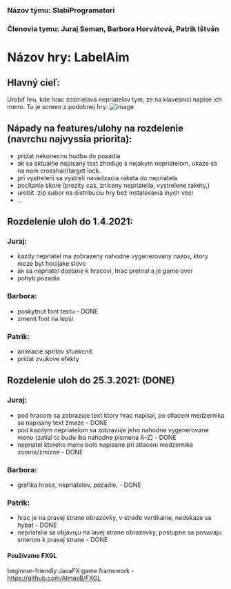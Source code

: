 ### Názov týmu: SlabiProgramatori
### Členovia tymu: Juraj Seman, Barbora Horvátová, Patrik Ištván
# Názov hry: LabelAim
## Hlavný cieľ:
Urobiť hru, kde hrac zostrielava nepriatelov tym, ze na klavesnici napise ich meno.
Tu je screen z podobnej hry: ![image](https://user-images.githubusercontent.com/42540086/110616730-2e30ea80-8195-11eb-9cdb-c523b327122c.png)
## Nápady na features/ulohy na rozdelenie (navrchu najvyssia priorita):
- pridat nekonecnu hudbu do pozadia
- ak sa aktualne napisany text zhoduje s nejakym nepriatelom, ukaze sa na nom crosshair/target lock. 
- pri vystreleni sa vystreli navadzacia raketa do nepriatela
- pocitanie skore (prezity cas, zniceny nepriatelia, vystrelene rakety,)
- urobit .zip subor na distribuciu hry bez instalovania inych veci
- ...

## Rozdelenie uloh do 1.4.2021:
### Juraj:
- kazdy nepriatel ma zobrazeny nahodne vygenerovany nazov, ktory moze byt hocijake slovo
- ak sa nepriatel dostane k hracovi, hrac prehral a je game over
- pohyb pozadia
### Barbora:
- poskytnut font textu - DONE
- zmenit font na lepsi
### Patrik: 
- animacie spritov sfunkcnit
- pridat zvukove efekty


## Rozdelenie uloh do 25.3.2021: (DONE)
### Juraj:
- pod hracom sa zobrazuje text ktory hrac napisal, po stlaceni medzernika sa napisany text zmaze - DONE
- pod kazdym nepriatelom sa zobrazuje jeho nahodne vygenerovane meno (zatial to budu iba nahodne pismena A-Z) - DONE
- nepriatel ktoreho meno bolo napisane pri stlaceni medzernika zomrie/zmizne - DONE
### Barbora:
- grafika hraca, nepriatelov, pozadie, - DONE
### Patrik: 
- hrac je na pravej strane obrazovky, v strede vertikalne, nedokaze sa hybat - DONE
- nepriatelia sa objavuju na lavej strane obrazovky, postupne sa posuvaju smerom k pravej strane - DONE


#### Používame FXGL 
beginner-friendly JavaFX game framework - https://github.com/AlmasB/FXGL
